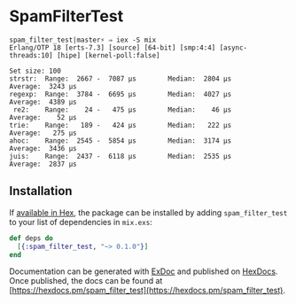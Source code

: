 # SpamFilterTest

```
spam_filter_test|master⚡ ⇒ iex -S mix
Erlang/OTP 18 [erts-7.3] [source] [64-bit] [smp:4:4] [async-threads:10] [hipe] [kernel-poll:false]

Set size: 100
strstr:  Range:  2667 -  7087 µs        Median:  2804 µs        Average:  3243 µs
regexp:  Range:  3784 -  6695 µs        Median:  4027 µs        Average:  4389 µs
 re2:    Range:    24 -   475 µs        Median:    46 µs        Average:    52 µs
trie:    Range:   189 -   424 µs        Median:   222 µs        Average:   275 µs
ahoc:    Range:  2545 -  5854 µs        Median:  3174 µs        Average:  3436 µs
juis:    Range:  2437 -  6118 µs        Median:  2535 µs        Average:  2837 µs
```

## Installation

If [available in Hex](https://hex.pm/docs/publish), the package can be installed
by adding `spam_filter_test` to your list of dependencies in `mix.exs`:

```elixir
def deps do
  [{:spam_filter_test, "~> 0.1.0"}]
end
```

Documentation can be generated with [ExDoc](https://github.com/elixir-lang/ex_doc)
and published on [HexDocs](https://hexdocs.pm). Once published, the docs can
be found at [https://hexdocs.pm/spam_filter_test](https://hexdocs.pm/spam_filter_test).

